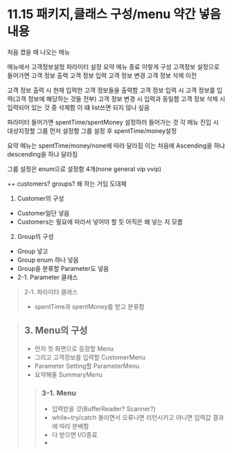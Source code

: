 # 11.15 패키지,클래스 구성/menu 약간 넣음 내용
<p>
처음 켰을 때 나오는 메뉴

메뉴에서
고객정보설정
파라미터 설정
요약 메뉴
종료
이렇게 구성
고객정보 설정으로 들어가면
고객 정보 출력
고객 정보 입력
고객 정보 변경
고객 정보 삭제
이전

고객 정보 출력 시
현재 입력한 고객 정보들을 출력함
고객 정보 입력 시
고객 정보를 입력(고객 정보에 해당하는 것들 전부)
고객 정보 변경 시 입력과 동일함
고객 정보 삭제 시 입력되어 있는 것 중 삭제함
이 떄 list쓰면 되지 않나 싶음

파라미터 들어가면
spentTime/spentMoney 설정하러 들어가는 것
각 메뉴 진입 시 대상지정할 그룹 먼저 설정함
그룹 설정 후 spentTime/money설정

요약 메뉴는
spentTime/money/none에 따라 달라짐
이는 처음에 Ascending을 하냐 descending을 하냐 달라짐

그룹 설정은 enum으로 설정함
4개(none general vip vvip)

++
customers? groups?
왜 하는 거임 도대체

1. Customer의 구성 
- Customer일단 넣음
- Customers는 필요에 따라서 넣어야 할 듯 아직은 왜 넣는 지 모름

2. Group의 구성
- Group 넣고
- Group enum 하나 넣음
- Group을 분류할 Parameter도 넣음
- 2-1. Parameter 클래스 
>2-1. 파라미터 클래스
> - spentTime과 spentMoney를 받고 분류함
> 

> ## 3. Menu의 구성
> - 먼저 첫 화면으로 등장할 Menu
> - 그리고 고객정보를 입력할 CustomerMenu
> - Parameter Setting할 ParameterMenu
> - 요약해줄 SummaryMenu
> > ### 3-1. Menu
> > - 입력받을 것(BufferReader? Scanner?)
> > - while~try/catch 돌리면서 오류나면 리턴시키고 아니면 입력값 결과에 따라 분배함
> > - 다 받으면 I/O종료
> > - 
</p>